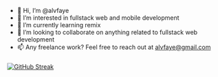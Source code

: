 - 👋 Hi, I’m @alvfaye
- 👀 I’m interested in fullstack web and mobile development   
- 🌱 I’m currently learning remix 
- 💞️ I’m looking to collaborate on anything related to fullstack web development
- 📫 Any freelance work? Feel free to reach out at alvfaye@gmail.com

<!---
alvfaye/alvfaye is a ✨ special ✨ repository because its `README.md` (this file) appears on your GitHub profile.
You can click the Preview link to take a look at your changes.
--->
###

[![GitHub Streak](http://github-readme-streak-stats.herokuapp.com?user=alvfaye&theme=monokai)](https://git.io/streak-stats)
